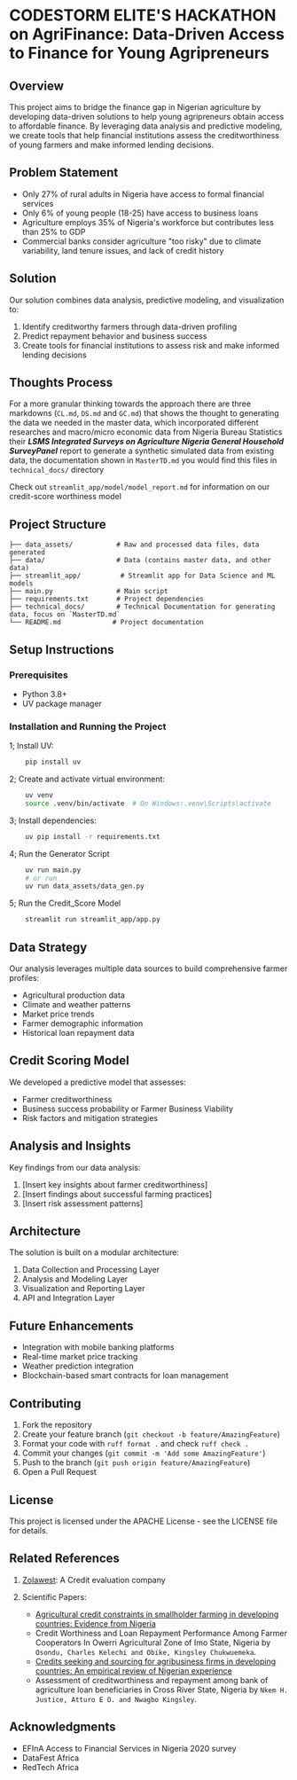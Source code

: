 # CODESTORM ELITE'S HACKATHON on AgriFinance: Data-Driven Access to Finance for Young Agripreneurs

## Overview

This project aims to bridge the finance gap in Nigerian agriculture by developing data-driven solutions to help young agripreneurs obtain access to affordable finance. By leveraging data analysis and predictive modeling, we create tools that help financial institutions assess the creditworthiness of young farmers and make informed lending decisions.

## Problem Statement

- Only 27% of rural adults in Nigeria have access to formal financial services
- Only 6% of young people (18-25) have access to business loans
- Agriculture employs 35% of Nigeria's workforce but contributes less than 25% to GDP
- Commercial banks consider agriculture "too risky" due to climate variability, land tenure issues, and lack of credit history

## Solution

Our solution combines data analysis, predictive modeling, and visualization to:

1. Identify creditworthy farmers through data-driven profiling
2. Predict repayment behavior and business success
3. Create tools for financial institutions to assess risk and make informed lending decisions

## Thoughts Process

For a more granular thinking towards the approach there are three markdowns (`CL.md`, `DS.md` and `GC.md`) that shows the thought to generating the data we needed in the master data, which incorporated different researches and macro/micro economic data from Nigeria Bureau Statistics their ***LSMS Integrated Surveys on Agriculture Nigeria General Household SurveyPanel*** report to generate a synthetic simulated data from existing data, the documentation shown in `MasterTD.md` you would find this files in `technical_docs/` directory

Check out `streamlit_app/model/model_report.md` for information on our credit-score worthiness model

## Project Structure

```.
├── data_assets/           # Raw and processed data files, data generated
├── data/                  # Data (contains master data, and other data)
├── streamlit_app/          # Streamlit app for Data Science and ML models 
├── main.py                # Main script
├── requirements.txt       # Project dependencies
├── technical_docs/        # Technical Documentation for generating data, focus on `MasterTD.md`
└── README.md             # Project documentation
```

## Setup Instructions

### Prerequisites

- Python 3.8+
- UV package manager

### Installation and Running the Project

1; Install UV:

```bash
    pip install uv
```

2; Create and activate virtual environment:

```bash
    uv venv
    source .venv/bin/activate  # On Windows:.venv\Scripts\activate 
```

3; Install dependencies:

```bash
    uv pip install -r requirements.txt
```

4; Run the Generator Script

```bash
    uv run main.py  
    # or run
    uv run data_assets/data_gen.py
```

5; Run the Credit_Score Model

```bash
    streamlit run streamlit_app/app.py
```

## Data Strategy

Our analysis leverages multiple data sources to build comprehensive farmer profiles:

- Agricultural production data
- Climate and weather patterns
- Market price trends
- Farmer demographic information
- Historical loan repayment data

## Credit Scoring Model

We developed a predictive model that assesses:

- Farmer creditworthiness
- Business success probability or Farmer Business Viability
- Risk factors and mitigation strategies

## Analysis and Insights

Key findings from our data analysis:

1. [Insert key insights about farmer creditworthiness]
2. [Insert findings about successful farming practices]
3. [Insert risk assessment patterns]

## Architecture

The solution is built on a modular architecture:

1. Data Collection and Processing Layer
2. Analysis and Modeling Layer
3. Visualization and Reporting Layer
4. API and Integration Layer

## Future Enhancements

- Integration with mobile banking platforms
- Real-time market price tracking
- Weather prediction integration
- Blockchain-based smart contracts for loan management

## Contributing

1. Fork the repository
2. Create your feature branch (`git checkout -b feature/AmazingFeature`)
3. Format your code with `ruff format .` and check `ruff check .`
4. Commit your changes (`git commit -m 'Add some AmazingFeature'`)
5. Push to the branch (`git push origin feature/AmazingFeature`)
6. Open a Pull Request

## License

This project is licensed under the APACHE License - see the LICENSE file for details.

## Related References

1. [Zolawest](https://techcabal.com/2024/02/20/zowasel-releases-alternative-credit-evaluation-scoring-system-to-link-smallholder-farmers-with-financial-institutions/): A Credit evaluation company
2. Scientific Papers:

   - [Agricultural credit constraints in smallholder farming in developing countries: Evidence from Nigeria](https://www.sciencedirect.com/science/article/pii/S2772655X2200012X#tbl0002)
   - Credit Worthiness and Loan Repayment Performance Among Farmer Cooperators In Owerri Agricultural Zone of Imo State, Nigeria by `Osondu, Charles Kelechi and Obike, Kingsley Chukwuemeka`.
   - [Credits seeking and sourcing for agribusiness firms in developing countries: An empirical review of Nigerian experience]( https://doi.org/10.30574/gscarr.2023.17.2.0432 )
   - Assessment of creditworthiness and repayment among bank of agriculture loan beneficiaries in Cross River State, Nigeria by `Nkem H. Justice, Atturo E O. and Nwagbo Kingsley`.

## Acknowledgments

- EFInA Access to Financial Services in Nigeria 2020 survey
- DataFest Africa
- RedTech Africa
